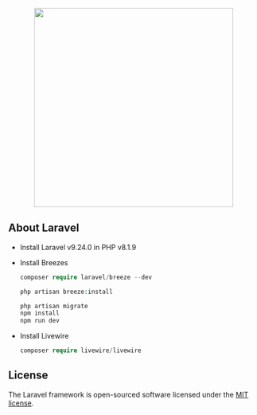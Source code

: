 <p align="center"><a href="https://laravel.com" target="_blank"><img src="https://raw.githubusercontent.com/laravel/art/master/logo-lockup/5%20SVG/2%20CMYK/1%20Full%20Color/laravel-logolockup-cmyk-red.svg" width="400"></a></p>

## About Laravel

-   Install Laravel v9.24.0 in PHP v8.1.9
-   Install Breezes

    ```php
    composer require laravel/breeze --dev

    php artisan breeze:install

    php artisan migrate
    npm install
    npm run dev
    ```

-   Install Livewire
    ```php
    composer require livewire/livewire
    ```

## License

The Laravel framework is open-sourced software licensed under the [MIT license](https://opensource.org/licenses/MIT).
